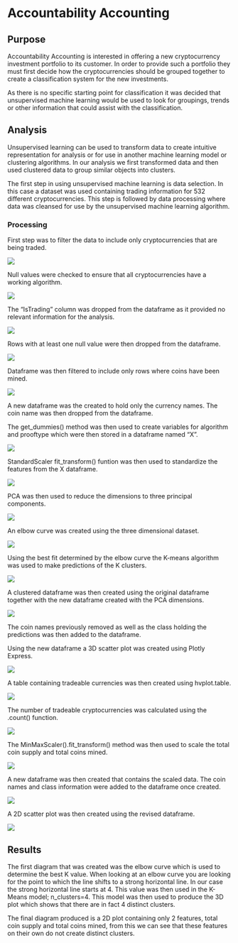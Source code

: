 <h1>Accountability Accounting</h1>
<h2>Purpose</h2>
<p>Accountability Accounting is interested in offering a new cryptocurrency investment portfolio to its customer.  In order to provide such a portfolio they must first decide how the cryptocurrencies should be grouped together to create a classification system for the new investments.</p>
<p>As there is no specific starting point for classification it was decided that unsupervised machine learning would be used to look for groupings, trends or other information that could assist with the classification.</p>
<h2>Analysis</h2>
<p>Unsupervised learning can be used to transform data to create intuitive representation for analysis or for use in another machine learning model or clustering algorithms.  In our analysis we first transformed data and then used clustered data to group similar objects into clusters.</p>
<p>The first step in using unsupervised machine learning is data selection.  In this case a dataset was used containing trading information for 532 different cryptocurrencies. This step is followed by data processing where data was cleansed for use by the unsupervised machine learning algorithm.</p>
<h3>Processing</h3>
<p>First step was to filter the data to include only cryptocurrencies that are being traded.</p>
<img src="https://github.com/bedwardssmith/Cryptocurrencies/blob/main/Resources/Images/Cryptocurrencies_trading.png">
<p>Null values were checked to ensure that all cryptocurrencies have a working algorithm.</p>
<img src="https://github.com/bedwardssmith/Cryptocurrencies/blob/main/Resources/Images/active_algorithms.png">
<p>The “IsTrading” column was dropped from the dataframe as it provided no relevant information for the analysis.</p>
<img src="https://github.com/bedwardssmith/Cryptocurrencies/blob/main/Resources/Images/remove_trading_column.png">
<p>Rows with at least one null value were then dropped from the dataframe.</p>
<img src="https://github.com/bedwardssmith/Cryptocurrencies/blob/main/Resources/Images/remove_rows_with_null.png">
<p>Dataframe was then filtered to include only rows where coins have been mined.</p>
<img src="https://github.com/bedwardssmith/Cryptocurrencies/blob/main/Resources/Images/remove_rows_where_not_mined.png">
<p>A new dataframe was the created to hold only the currency names.  The coin name was then dropped from the dataframe.</p>
<p>The get_dummies() method was then used to create variables for algorithm and prooftype which were then stored in a dataframe named “X”.</p>
<img src="https://github.com/bedwardssmith/Cryptocurrencies/blob/main/Resources/Images/get_dummies.png">
<p>StandardScaler fit_transform() funtion was then used to standardize the features from the X dataframe.</p>
<img src="https://github.com/bedwardssmith/Cryptocurrencies/blob/main/Resources/Images/standard_scaler.png">
<p>PCA was then used to reduce the dimensions to three principal components.</p>
<img src="https://github.com/bedwardssmith/Cryptocurrencies/blob/main/Resources/Images/df_with_3_principal_components.png">
<p>An elbow curve was created using the three dimensional dataset.</p>
<img src="https://github.com/bedwardssmith/Cryptocurrencies/blob/main/Resources/Images/elbow_curve.png">
<p>Using the best fit determined by the elbow curve the K-means algorithm was used to make predictions of the K clusters.</p>
<img src="https://github.com/bedwardssmith/Cryptocurrencies/blob/main/Resources/Images/predictions.png">
<p>A clustered dataframe was then created using the original dataframe together with the new dataframe created with the PCA dimensions.</p>
<img src="https://github.com/bedwardssmith/Cryptocurrencies/blob/main/Resources/Images/clustered_df.png">
<p>The coin names previously removed as well as the class holding the predictions was then added to the dataframe.</p>
<p>Using the new dataframe a 3D scatter plot was created using Plotly Express.</p>
<img src="https://github.com/bedwardssmith/Cryptocurrencies/blob/main/Resources/Images/3d_scatter.png">
<p>A table containing tradeable currencies was then created using hvplot.table.</p>
<img src="https://github.com/bedwardssmith/Cryptocurrencies/blob/main/Resources/Images/tradeable_currencies_table.png">
<p>The number of tradeable cryptocurrencies was calculated using the .count() function.</p>
<img src="https://github.com/bedwardssmith/Cryptocurrencies/blob/main/Resources/Images/number_of_tradeable_currencies.png">
<p>The MinMaxScaler().fit_transform() method was then used to scale the total coin supply and total coins mined.</p>
<img src="https://github.com/bedwardssmith/Cryptocurrencies/blob/main/Resources/Images/scale_min_max.png">
<p>A new dataframe was then created that contains the scaled data.  The coin names and class information were added to the dataframe once created.</p>
<img src="https://github.com/bedwardssmith/Cryptocurrencies/blob/main/Resources/Images/df_with_2_features.png">
<p>A 2D scatter plot was then created using the revised dataframe.</p>
<img src="https://github.com/bedwardssmith/Cryptocurrencies/blob/main/Resources/Images/2d_plot.png">
<h2>Results</h2>
<p>The first diagram that was created was the elbow curve which is used to determine the best K value.  When looking at an elbow curve you are looking for the point to which the line shifts to a strong horizontal line.  In our case the strong horizontal line starts at 4.  This value was then used in the K-Means model; n_clusters=4.  This model was then used to produce the 3D plot which shows that there are in fact 4 distinct clusters.</p>
<p>The final diagram produced is a 2D plot containing only 2 features, total coin supply and total coins mined, from this we can see that these features on their own do not create distinct clusters.</p>



